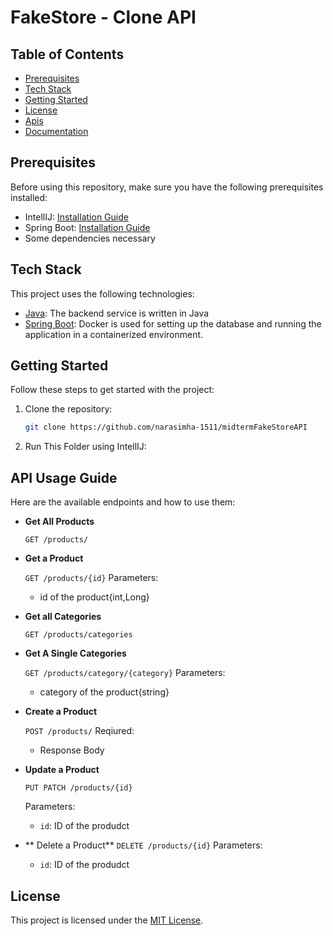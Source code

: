 # FakeStore - Clone API

## Table of Contents
- [Prerequisites](#prerequisites)
- [Tech Stack](#tech-stack)
- [Getting Started](#getting-started)
- [License](#license)
- [Apis](#api-usage-guide)
- [Documentation](#documentation)

## Prerequisites

Before using this repository, make sure you have the following prerequisites installed:

- IntellIJ: [Installation Guide]([https://docs.docker.com/get-docker/](https://www.jetbrains.com/idea/download/))
- Spring Boot: [Installation Guide](https://spring.io/projects/spring-boot)
- Some dependencies necessary

## Tech Stack

This project uses the following technologies:

- [Java](https://www.geeksforgeeks.org/java/): The backend service is written in Java
- [Spring Boot](https://spring.io/projects/spring-boot): Docker is used for setting up the database and running the application in a containerized environment.
  
## Getting Started

Follow these steps to get started with the project:

1. Clone the repository: 
    ```bash
    git clone https://github.com/narasimha-1511/midtermFakeStoreAPI
    ```

2. Run This Folder using IntellIJ:

## API Usage Guide

Here are the available endpoints and how to use them:

- **Get All Products**

  `GET /products/`

- **Get a Product**

  `GET /products/{id}`
  Parameters:
    - id of the product{int,Long}

- **Get all Categories**

  `GET /products/categories`

  
- **Get A Single Categories**

  `GET /products/category/{category}`
    Parameters:
    - category of the product{string}

- **Create a Product**

  `POST /products/`
   Reqiured:
   - Response Body

- **Update a Product**

  `PUT PATCH /products/{id}`

  Parameters:
  - `id`: ID of the produdct
 
- ** Delete a Product**
  `DELETE /products/{id}`
  Parameters:
  - `id`: ID of the produdct

## License

This project is licensed under the [MIT License](LICENSE).

